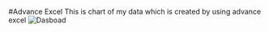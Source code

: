 #Advance Excel 
This is chart of my data which is created by using advance excel
![Dasboad](https://github.com/user-attachments/assets/8a4bed56-325a-43b0-a73a-b0ba2d42ecbf)
